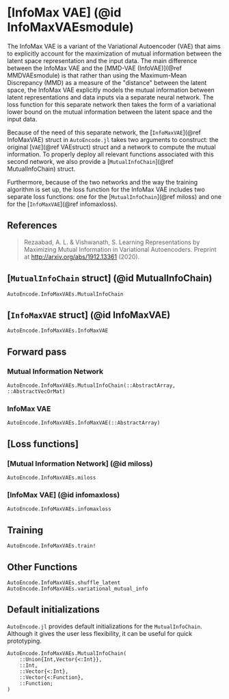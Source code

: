 # [InfoMax VAE] (@id InfoMaxVAEsmodule)

The InfoMax VAE is a variant of the Variational Autoencoder (VAE) that aims to
explicitly account for the maximization of mutual information between the latent
space representation and the input data. The main difference between the InfoMax
VAE and the [MMD-VAE (InfoVAE)](@ref MMDVAEsmodule) is that rather than using
the Maximum-Mean Discrepancy (MMD) as a measure of the "distance" between the
latent space, the InfoMax VAE explicitly models the mutual information between
latent representations and data inputs via a separate neural network. The loss
function for this separate network then takes the form of a variational lower
bound on the mutual information between the latent space and the input data.

Because of the need of this separate network, the [`InfoMaxVAE`](@ref
InfoMaxVAE) struct in `AutoEncode.jl` takes two arguments to construct: the
original [`VAE`](@ref VAEstruct) struct and a network to compute the mutual
information. To properly deploy all relevant functions associated with this
second network, we also provide a [`MutualInfoChain`](@ref MutualInfoChain)
struct.

Furthermore, because of the two networks and the way the training algorithm is
set up, the loss function for the InfoMax VAE includes two separate loss
functions: one for the [`MutualInfoChain`](@ref miloss) and one for the
[`InfoMaxVAE`](@ref infomaxloss).

## References

> Rezaabad, A. L. & Vishwanath, S. Learning Representations by Maximizing Mutual
> Information in Variational Autoencoders. Preprint at
> http://arxiv.org/abs/1912.13361 (2020).

## [`MutualInfoChain` struct] (@id MutualInfoChain)

```@docs
AutoEncode.InfoMaxVAEs.MutualInfoChain
```

## [`InfoMaxVAE` struct] (@id InfoMaxVAE)

```@docs
AutoEncode.InfoMaxVAEs.InfoMaxVAE
```

## Forward pass

### Mutual Information Network

```@docs
AutoEncode.InfoMaxVAEs.MutualInfoChain(::AbstractArray, ::AbstractVecOrMat)

```

### InfoMax VAE
```@docs
AutoEncode.InfoMaxVAEs.InfoMaxVAE(::AbstractArray)
```

## [Loss functions] 

### [Mutual Information Network] (@id miloss)
```@docs
AutoEncode.InfoMaxVAEs.miloss
```

### [InfoMax VAE] (@id infomaxloss)
```@docs
AutoEncode.InfoMaxVAEs.infomaxloss
```

## Training

```@docs
AutoEncode.InfoMaxVAEs.train!
```

## Other Functions

```@docs
AutoEncode.InfoMaxVAEs.shuffle_latent
AutoEncode.InfoMaxVAEs.variational_mutual_info
```

## Default initializations

`AutoEncode.jl` provides default initializations for the `MutualInfoChain`.
Although it gives the user less flexibility, it can be useful for quick
prototyping.

```@docs
AutoEncode.InfoMaxVAEs.MutualInfoChain(
    ::Union{Int,Vector{<:Int}},
    ::Int,
    ::Vector{<:Int},
    ::Vector{<:Function},
    ::Function;
)
```